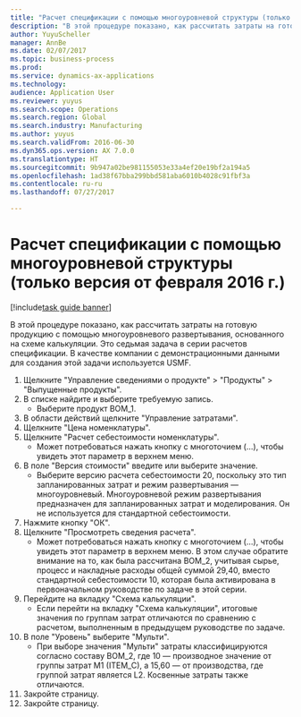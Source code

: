 ```yaml
--- 
title: "Расчет спецификации с помощью многоуровневой структуры (только версия от февраля 2016 г.)"
description: "В этой процедуре показано, как рассчитать затраты на готовую продукцию с помощью многоуровневого развертывания, основанного на схеме калькуляции."
author: YuyuScheller
manager: AnnBe
ms.date: 02/07/2017
ms.topic: business-process
ms.prod: 
ms.service: dynamics-ax-applications
ms.technology: 
audience: Application User
ms.reviewer: yuyus
ms.search.scope: Operations
ms.search.region: Global
ms.search.industry: Manufacturing
ms.author: yuyus
ms.search.validFrom: 2016-06-30
ms.dyn365.ops.version: AX 7.0.0
ms.translationtype: HT
ms.sourcegitcommit: 9b947a02be981155053e33a4ef20e19bf2a194a5
ms.openlocfilehash: 1ad38f67bba299bbd581aba6010b4028c91fbf3a
ms.contentlocale: ru-ru
ms.lasthandoff: 07/27/2017

---
```

# <a name="calculate-a-bom-by-using-a-multilevel-structure-february-2016-only"></a>Расчет спецификации с помощью многоуровневой структуры (только версия от февраля 2016 г.)

[!include[task guide banner](../../includes/task-guide-banner.md)]

В этой процедуре показано, как рассчитать затраты на готовую продукцию с помощью многоуровневого развертывания, основанного на схеме калькуляции. Это седьмая задача в серии расчетов спецификации. В качестве компании с демонстрационными данными для создания этой задачи используется USMF.

1. Щелкните "Управление сведениями о продукте" > "Продукты" > "Выпущенные продукты".
2. В списке найдите и выберите требуемую запись.
    * Выберите продукт BOM_1.  
3. В области действий щелкните "Управление затратами".
4. Щелкните "Цена номенклатуры".
5. Щелкните "Расчет себестоимости номенклатуры".
    * Может потребоваться нажать кнопку с многоточием (...), чтобы увидеть этот параметр в верхнем меню.  
6. В поле "Версия стоимости" введите или выберите значение.
    * Выберите версию расчета себестоимости 20, поскольку это тип запланированных затрат и режим развертывания — многоуровневый.   Многоуровневой режим развертывания предназначен для запланированных затрат и моделирования. Он не используется для стандартной себестоимости.  
7. Нажмите кнопку "OК".
8. Щелкните "Просмотреть сведения расчета".
    * Может потребоваться нажать кнопку с многоточием (...), чтобы увидеть этот параметр в верхнем меню.  В этом случае обратите внимание на то, как была рассчитана BOM_2, учитывая сырье, процесс и накладные расходы общей суммой 29,40, вместо стандартной себестоимости 10, которая была активирована в первоначальном руководстве по задаче в этой серии.  
9. Перейдите на вкладку "Схема калькуляции".
    * Если перейти на вкладку "Схема калькуляции", итоговые значения по группам затрат отличаются по сравнению с расчетом, выполненным в предыдущем руководстве по задаче.  
10. В поле "Уровень" выберите "Мульти".
    * При выборе значения "Мульти" затраты классифицируются согласно составу BOM_2, где 10 — производное значение от группы затрат M1 (ITEM_C), а 15,60 — от производства, где группой затрат является L2. Косвенные затраты также отличаются.  
11. Закройте страницу.
12. Закройте страницу.



